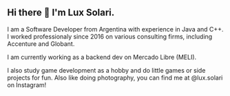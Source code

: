 ## Hi there 👋 I'm Lux Solari.

I am a Software Developer from Argentina with experience in Java and C++.
I worked professionaly since 2016 on various consulting firms, including Accenture and Globant.

I am currently working as a backend dev on Mercado Libre (MELI).

I also study game development as a hobby and do little games or side projects for fun.
Also like doing photography, you can find me at @lux.solari on Instagram!
<!--
**luxsolari/luxsolari** is a ✨ _special_ ✨ repository because its `README.md` (this file) appears on your GitHub profile.

Here are some ideas to get you started:

- 🔭 I’m currently working on ...
- 🌱 I’m currently learning ...
- 👯 I’m looking to collaborate on ...
- 🤔 I’m looking for help with ...
- 💬 Ask me about ...
- 📫 How to reach me: ...
- 😄 Pronouns: ...
- ⚡ Fun fact: ...
-->
